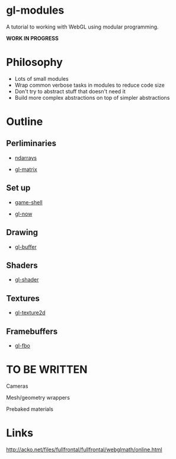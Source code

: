 gl-modules
==========
A tutorial to working with WebGL using modular programming.

**WORK IN PROGRESS**


# Philosophy

* Lots of small modules
* Wrap common verbose tasks in modules to reduce code size
* Don't try to abstract stuff that doesn't need it
* Build more complex abstractions on top of simpler abstractions

# Outline

## Perliminaries

* [ndarrays](https://github.com/mikolalysenko/ndarray)

* [gl-matrix](https://github.com/toji/gl-matrix)

## Set up

* [game-shell](https://github.com/mikolalysenko/game-shell)

* [gl-now](https://github.com/mikolalysenko/gl-now)

## Drawing

* [gl-buffer](https://github.com/mikolalysenko/gl-buffer)

## Shaders

* [gl-shader](https://github.com/mikolalysenko/gl-shader)

## Textures

* [gl-texture2d](https://github.com/mikolalysenko/gl-texture2d)

## Framebuffers

* [gl-fbo](https://github.com/mikolalysenko/gl-fbo)




# TO BE WRITTEN

Cameras

Mesh/geometry wrappers

Prebaked materials


# Links

http://acko.net/files/fullfrontal/fullfrontal/webglmath/online.html
